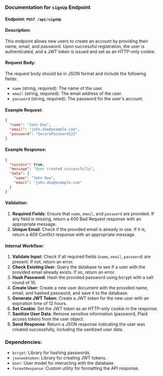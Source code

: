 ### Documentation for `signUp` Endpoint

#### Endpoint: `POST /api/signUp`

#### Description:
This endpoint allows new users to create an account by providing their name, email, and password. Upon successful registration, the user is authenticated, and a JWT token is issued and set as an HTTP-only cookie.

#### Request Body:
The request body should be in JSON format and include the following fields:
- `name` (string, required): The name of the user.
- `email` (string, required): The email address of the user.
- `password` (string, required): The password for the user's account.

#### Example Request:
```json
{
  "name": "John Doe",
  "email": "john.doe@example.com",
  "password": "SecurePassword123"
}
```

#### Example Response:
```json
{
  "success": true,
  "message": "User created successfully",
  "data": {
    "name": "John Doe",
    "email": "john.doe@example.com"
  }
}
```

#### Validation:
1. **Required Fields**: Ensure that `name`, `email`, and `password` are provided. If any field is missing, return a 400 Bad Request response with an appropriate message.
2. **Unique Email**: Check if the provided email is already in use. If it is, return a 409 Conflict response with an appropriate message.

#### Internal Workflow:
1. **Validate Input**: Check if all required fields (`name`, `email`, `password`) are present. If not, return an error.
2. **Check Existing User**: Query the database to see if a user with the provided email already exists. If so, return an error.
3. **Hash Password**: Hash the provided password using bcrypt with a salt round of 10.
4. **Create User**: Create a new user document with the provided name, email, and hashed password, and save it to the database.
5. **Generate JWT Token**: Create a JWT token for the new user with an expiration time of 12 hours.
6. **Set Cookie**: Set the JWT token as an HTTP-only cookie in the response.
7. **Sanitize User Data**: Remove sensitive information (password, Plaid access token) from the user object.
8. **Send Response**: Return a JSON response indicating the user was created successfully, including the sanitized user data.

### Dependencies:
- `bcrypt`: Library for hashing passwords.
- `jsonwebtoken`: Library for creating JWT tokens.
- `User`: User model for interacting with the database.
- `formatResponse`: Custom utility for formatting the API response.